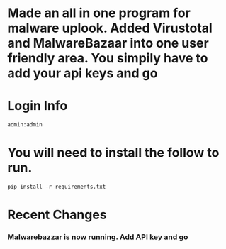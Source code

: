 # Made an all in one program for malware uplook. Added Virustotal and MalwareBazaar into one user friendly area. You simpily have to add your api keys and go


# Login Info
    admin:admin

# You will need to install the follow to run.

    pip install -r requirements.txt


# Recent Changes
### **Malwarebazzar is now running. Add API key and go**
